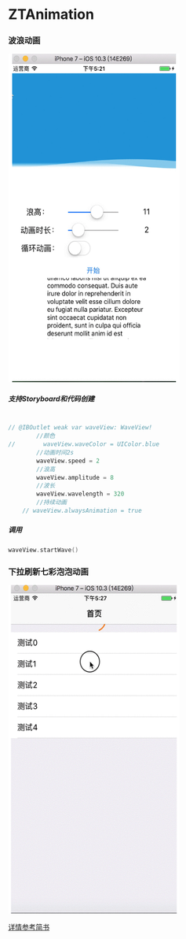 # ZTAnimation

### 波浪动画
<img src="/img/wave.gif" width="350" height="667">

##### 支持Storyboard和代码创建
```Swift

// @IBOutlet weak var waveView: WaveView!
        //颜色
//        waveView.waveColor = UIColor.blue
        //动画时间2s
        waveView.speed = 2
        //浪高
        waveView.amplitude = 8
        //波长
        waveView.wavelength = 320
        //持续动画
    // waveView.alwaysAnimation = true
```    

##### 调用
```Swift
waveView.startWave()
```
### 下拉刷新七彩泡泡动画
<img src="/img/refresh.gif" width="350" height="667"><br>

[详情参考简书](http://www.jianshu.com/p/871c569f779d)